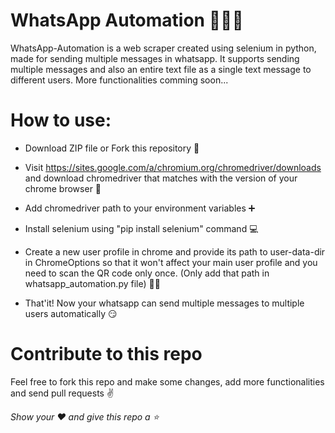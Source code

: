 # WhatsApp Automation 👨‍💻✨

WhatsApp-Automation is a web scraper created using selenium in python, made for sending multiple messages in whatsapp. It supports sending multiple messages and also an entire text file as a single text message to different users. More functionalities comming soon...

# How to use:

- Download ZIP file or Fork this repository 📁

- Visit  https://sites.google.com/a/chromium.org/chromedriver/downloads and download chromedriver that matches with the version of your chrome browser 🔗

- Add chromedriver path to your environment variables ➕

- Install selenium using "pip install selenium" command 💻

- Create a new user profile in chrome and provide its path to user-data-dir in ChromeOptions so that it won't affect your main user profile and you need to scan the QR code only once. (Only add that path in whatsapp_automation.py file) 🙍‍♂️

- That'it! Now your whatsapp can send multiple messages to multiple users automatically 😏

# Contribute to this repo

Feel free to fork this repo and make some changes, add more functionalities and send pull requests ✌

*Show your ❤ and give this repo a ⭐*
